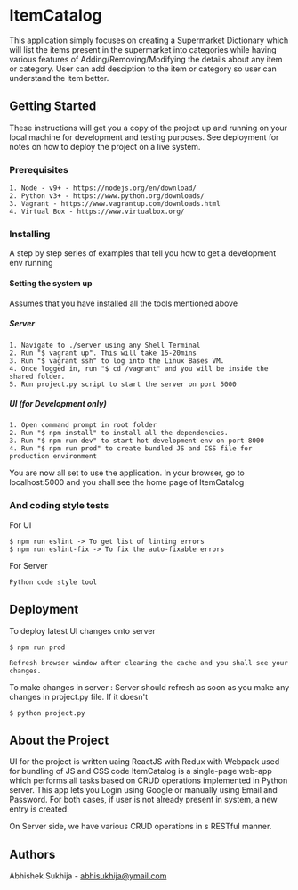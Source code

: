 # ItemCatalog

This application simply focuses on creating a Supermarket Dictionary which will list the items present in the supermarket into categories while having various features of Adding/Removing/Modifying the details about any item or category. 
User can add desciption to the item or category so user can understand the item better.


## Getting Started

These instructions will get you a copy of the project up and running on your local machine for development and testing purposes. See deployment for notes on how to deploy the project on a live system.

### Prerequisites

```
1. Node - v9+ - https://nodejs.org/en/download/
2. Python v3+ - https://www.python.org/downloads/
3. Vagrant - https://www.vagrantup.com/downloads.html
4. Virtual Box - https://www.virtualbox.org/
```

### Installing

A step by step series of examples that tell you how to get a development env running

#### Setting the system up
Assumes that you have installed all the tools mentioned above 

##### Server
```
1. Navigate to ./server using any Shell Terminal
2. Run "$ vagrant up". This will take 15-20mins
3. Run "$ vagrant ssh" to log into the Linux Bases VM.
4. Once logged in, run "$ cd /vagrant" and you will be inside the shared folder.
5. Run project.py script to start the server on port 5000
```

##### UI (for Development only)
```
1. Open command prompt in root folder
2. Run "$ npm install" to install all the dependencies.
3. Run "$ npm run dev" to start hot development env on port 8000
4. Run "$ npm run prod" to create bundled JS and CSS file for production environment
```

You are now all set to use the application.
In your browser, go to localhost:5000 and you shall see the home page of ItemCatalog


### And coding style tests

For UI

```
$ npm run eslint -> To get list of linting errors
$ npm run eslint-fix -> To fix the auto-fixable errors
```

For Server
```
Python code style tool
```

## Deployment

To deploy latest UI changes onto server
```
$ npm run prod

Refresh browser window after clearing the cache and you shall see your changes.
```

To make changes in server : 
Server should refresh as soon as you make any changes in project.py file.
If it doesn't
```
$ python project.py
```

## About the Project

UI for the project is written uaing ReactJS with Redux with Webpack used for bundling of JS and CSS code
ItemCatalog is a single-page web-app which performs all tasks based on CRUD operations implemented in Python server.
This app lets you Login using Google or manually using Email and Password.
For both cases, if user is not already present in system, a new entry is created.


On Server side, we have various CRUD operations in s RESTful manner.  

## Authors

Abhishek Sukhija - abhisukhija@ymail.com


